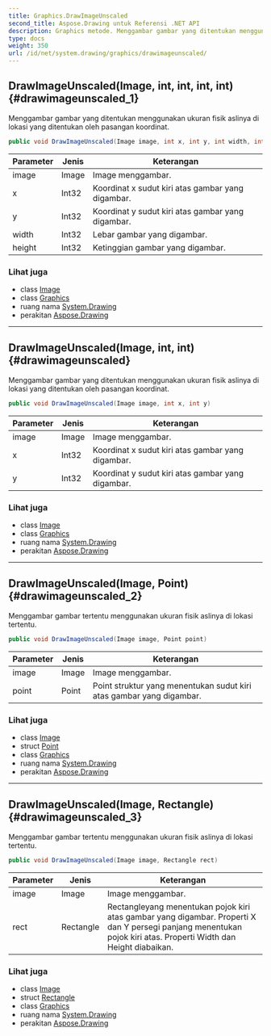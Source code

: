 ```yaml
---
title: Graphics.DrawImageUnscaled
second_title: Aspose.Drawing untuk Referensi .NET API
description: Graphics metode. Menggambar gambar yang ditentukan menggunakan ukuran fisik aslinya di lokasi yang ditentukan oleh pasangan koordinat.
type: docs
weight: 350
url: /id/net/system.drawing/graphics/drawimageunscaled/
---
```

## DrawImageUnscaled(Image, int, int, int, int) {#drawimageunscaled_1}

Menggambar gambar yang ditentukan menggunakan ukuran fisik aslinya di lokasi yang ditentukan oleh pasangan koordinat.

```csharp
public void DrawImageUnscaled(Image image, int x, int y, int width, int height)
```

| Parameter | Jenis | Keterangan |
| --- | --- | --- |
| image | Image | Image menggambar. |
| x | Int32 | Koordinat x sudut kiri atas gambar yang digambar. |
| y | Int32 | Koordinat y sudut kiri atas gambar yang digambar. |
| width | Int32 | Lebar gambar yang digambar. |
| height | Int32 | Ketinggian gambar yang digambar. |

### Lihat juga

* class [Image](../../image/)
* class [Graphics](../)
* ruang nama [System.Drawing](../../graphics/)
* perakitan [Aspose.Drawing](../../../)

---

## DrawImageUnscaled(Image, int, int) {#drawimageunscaled}

Menggambar gambar yang ditentukan menggunakan ukuran fisik aslinya di lokasi yang ditentukan oleh pasangan koordinat.

```csharp
public void DrawImageUnscaled(Image image, int x, int y)
```

| Parameter | Jenis | Keterangan |
| --- | --- | --- |
| image | Image | Image menggambar. |
| x | Int32 | Koordinat x sudut kiri atas gambar yang digambar. |
| y | Int32 | Koordinat y sudut kiri atas gambar yang digambar. |

### Lihat juga

* class [Image](../../image/)
* class [Graphics](../)
* ruang nama [System.Drawing](../../graphics/)
* perakitan [Aspose.Drawing](../../../)

---

## DrawImageUnscaled(Image, Point) {#drawimageunscaled_2}

Menggambar gambar tertentu menggunakan ukuran fisik aslinya di lokasi tertentu.

```csharp
public void DrawImageUnscaled(Image image, Point point)
```

| Parameter | Jenis | Keterangan |
| --- | --- | --- |
| image | Image | Image menggambar. |
| point | Point | Point struktur yang menentukan sudut kiri atas gambar yang digambar. |

### Lihat juga

* class [Image](../../image/)
* struct [Point](../../point/)
* class [Graphics](../)
* ruang nama [System.Drawing](../../graphics/)
* perakitan [Aspose.Drawing](../../../)

---

## DrawImageUnscaled(Image, Rectangle) {#drawimageunscaled_3}

Menggambar gambar tertentu menggunakan ukuran fisik aslinya di lokasi tertentu.

```csharp
public void DrawImageUnscaled(Image image, Rectangle rect)
```

| Parameter | Jenis | Keterangan |
| --- | --- | --- |
| image | Image | Image menggambar. |
| rect | Rectangle | Rectangleyang menentukan pojok kiri atas gambar yang digambar. Properti X dan Y persegi panjang menentukan pojok kiri atas. Properti Width dan Height diabaikan. |

### Lihat juga

* class [Image](../../image/)
* struct [Rectangle](../../rectangle/)
* class [Graphics](../)
* ruang nama [System.Drawing](../../graphics/)
* perakitan [Aspose.Drawing](../../../)


